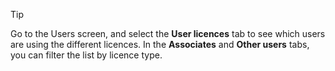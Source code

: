 <!-- markdownlint-disable-file MD041 -->
> [!TIP]
> Go to the Users screen, and select the **User licences** tab to see which users are using the different licences. In the **Associates** and **Other users** tabs, you can filter the list by licence type.

